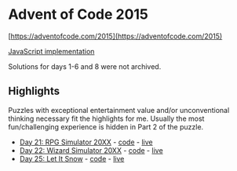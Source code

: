 # Advent of Code 2015

[https://adventofcode.com/2015](https://adventofcode.com/2015)

[JavaScript implementation](https://github.com/surgi1/adventofcode/tree/main/2015)

Solutions for days 1-6 and 8 were not archived.

## Highlights

Puzzles with exceptional entertainment value and/or unconventional thinking necessary fit the highlights for me. Usually the most fun/challenging experience is hidden in Part 2 of the puzzle.

* [Day 21: RPG Simulator 20XX](https://adventofcode.com/2015/day/21) - [code](https://github.com/surgi1/adventofcode/tree/main/2015/day21) - [live](https://surgi1.github.io/adventofcode/2015/day21)
* [Day 22: Wizard Simulator 20XX](https://adventofcode.com/2015/day/22) - [code](https://github.com/surgi1/adventofcode/tree/main/2015/day22) - [live](https://surgi1.github.io/adventofcode/2015/day22)
* [Day 25: Let It Snow](https://adventofcode.com/2015/day/25) - [code](https://github.com/surgi1/adventofcode/tree/main/2015/day25) - [live](https://surgi1.github.io/adventofcode/2015/day25)